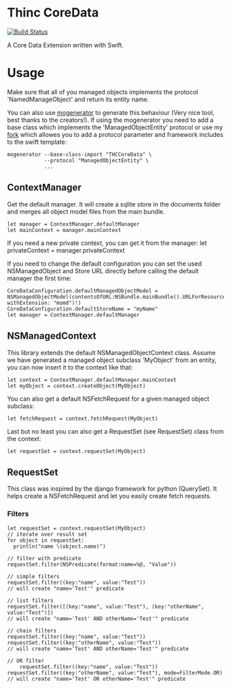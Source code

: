 # Thinc CoreData
[![Build Status](https://api.travis-ci.org/webair/thinc.swift.THCCoreData.svg)](https://travis-ci.org/webair/thinc.swift.THCCoreData)

A Core Data Extension written with Swift. 

# Usage
Make sure that all of you managed objects implements the protocol 'NamedManageObject' and return its entity name.

You can also use [mogenerator](https://github.com/rentzsch/mogenerator) to generate this behaviour (Very nice tool, best thanks to the creators!). If using the mogenerator you need to add a base class which implements the 'ManagedObjectEntity' protocol or use my [fork](https://github.com/webair/mogenerator) which allowes you to add a protocol parameter and framework includes to the swift template:
    
    mogenerator --base-class-import "THCCoreData" \
                --protocol "ManagedObjectEntity" \
                ...

## ContextManager
Get the default manager. It will create a sqlite store in the documents folder and merges all object model files from the main bundle.  

    let manager = ContextManager.defaultManager
    let mainContext = manager.mainContext
If you need a new private context, you can get it from the manager:
    let privateContext = manager.privateContext
        
If you need to change the default configuration you can set the used NSManagedObject and Store URL directly before calling the default manager the first time:
		  
    CoreDataConfiguration.defaultManagedObjectModel = NSManagedObjectModel(contentsOfURL:NSBundle.mainBundle().URLForResource("myModel", withExtension: "momd")!)
    CoreDataConfiguration.defaultStoreName = "myName"
    let manager = ContextManager.defaultManager
	
## NSManagedContext
This library extends the default NSManagedObjectContext class. Assume we have generated a managed object subclass 'MyObject' from an entity, you can now insert it to the context like that:

    let context = ContextManager.defaultManager.mainContext
    let myObject = context.createObject(MyObject)
    
You can also get a default NSFetchRequest for a given managed object subclass:
    
    let fetchRequest = context.fetchRequest(MyObject)
    
Last but no least you can also get a RequestSet (see RequestSet) class from the context:

	let requestSet = context.requestSet(MyObject)
 
## RequestSet

This class was inspired by the django framework for python (QuerySet). It helps create a NSFetchRequest and let you easily create fetch requests.

### Filters

    let requestSet = context.requestSet(MyObject)
    // iterate over result set
    for object in requestSet:
      println("name \(object.name)")
    
    // filter with predicate
    requestSet.filter(NSPredicate(format:name=%@, "Value"))
    
    // simple filters
    requestSet.filter((key:"name", value:"Test"))
    // will create "name='Test'" predicate
    
    // list filters
    requestSet.filter([(key:"name", value:"Test"), (key:"otherName", value:"Test")])
    // will create "name='Test' AND otherName='Test'" predicate

	// chain filters
	requestSet.filter((key:"name", value:"Test"))
	requestSet.filter((key:"otherName", value:"Test"))
	// will create "name='Test' AND otherName='Test'" predicate
	
	// OR filter
		requestSet.filter((key:"name", value:"Test"))
	requestSet.filter((key:"otherName", value:"Test"), mode=FilterMode.OR)
	// will create "name='Test' OR otherName='Test'" predicate
	